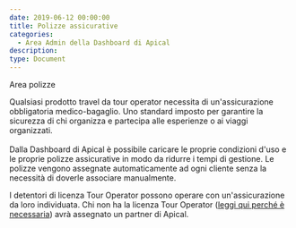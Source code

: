 ```yaml
---
date: 2019-06-12 00:00:00
title: Polizze assicurative
categories:
  - Area Admin della Dashboard di Apical
description:
type: Document
---
```


Area polizze

Qualsiasi prodotto travel da tour operator necessita di un'assicurazione obbligatoria medico-bagaglio. Uno standard imposto per garantire la sicurezza di chi organizza e partecipa alle esperienze o ai viaggi organizzati.<br><br>Dalla Dashboard di Apical &egrave; possibile caricare le proprie condizioni d'uso e le proprie polizze assicurative in modo da ridurre i tempi di gestione. Le polizze vengono assegnate automaticamente ad ogni cliente senza la necessit&agrave; di doverle associare manualmente.&nbsp;

I detentori di licenza Tour Operator possono operare con un'assicurazione da loro individuata. Chi non ha la licenza Tour Operator ([leggi qui perch&eacute; &egrave; necessaria](https://support.apical.org/primi-passi/licenza-tour-operator-perch%C3%A9-averla-e-come-apical-ti-pu%C3%B2-aiutare/)) avr&agrave; assegnato un partner di Apical.

&nbsp;

&nbsp;